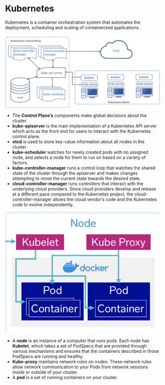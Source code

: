 # Kubernetes

Kubernetes is a container orchestration system that automates the deployment, scheduling and scaling of containerized applications.

![monolithic](../search_pics/Kubernetes_Diagram.png)

- The **Control Plane’s** components make global decisions about the cluster.
- **kube-apiserver** is the main implementation of a Kubernetes API server which acts as the front end for users to interact with the Kubernetes control plane.
- **etcd** is used to store key-value information about all nodes in the cluster.
- **kube-scheduler** watches for newly created pods with no assigned node, and selects a node for them to run on based on a variety of factors.
- **kube-controller-manager** runs a control loop that watches the shared state of the cluster through the apiserver and makes changes attempting to move the current state towards the desired state.
- **cloud-controller-manager** runs controllers that interact with the underlying cloud providers. Since cloud providers develop and release at a different pace compared to the Kubernetes project, the cloud-controller-manager allows the cloud vendor’s code and the Kubernetes code to evolve independently.

![monolithic](../search_pics/Kubernetes_Node.png)

- A **node** is an instance of a computer that runs pods. Each node has **Kubelet**, which takes a set of PodSpecs that are provided through various mechanisms and ensures that the containers described in those PodSpecs are running and healthy.
- **Kube-proxy** maintains network rules on nodes. These network rules allow network communication to your Pods from network sessions inside or outside of your cluster.
- A **pod** is a set of running containers on your cluster.